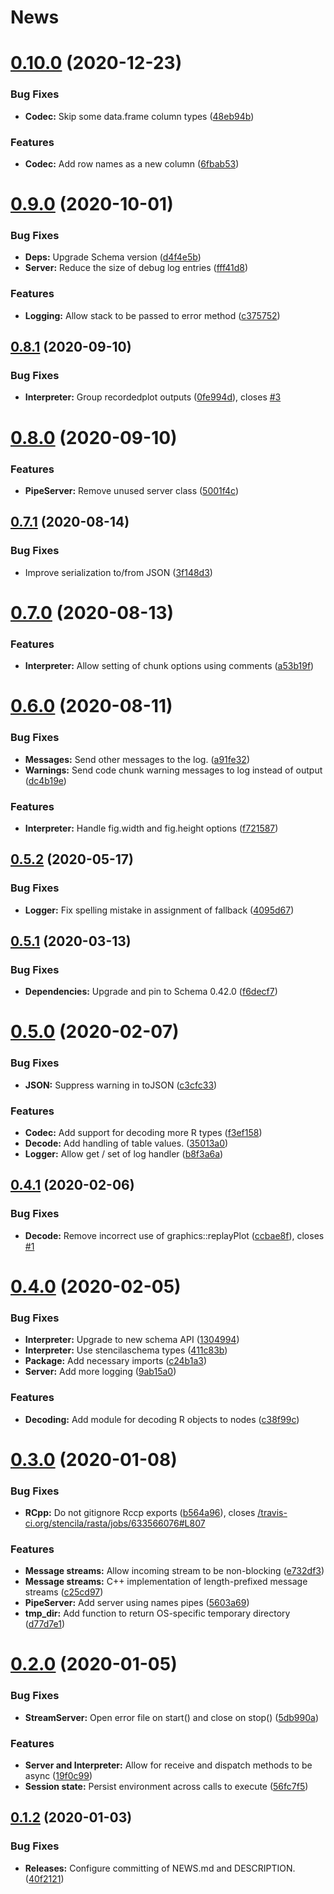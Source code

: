# News

# [0.10.0](https://github.com/stencila/rasta/compare/v0.9.0...v0.10.0) (2020-12-23)


### Bug Fixes

* **Codec:** Skip some data.frame column types ([48eb94b](https://github.com/stencila/rasta/commit/48eb94baaafad8aed5c73d46b1049ee39e19a382))


### Features

* **Codec:** Add row names as a new column ([6fbab53](https://github.com/stencila/rasta/commit/6fbab53cc58a64d352ffb5d741203beadf243f2e))

# [0.9.0](https://github.com/stencila/rasta/compare/v0.8.1...v0.9.0) (2020-10-01)


### Bug Fixes

* **Deps:** Upgrade Schema version ([d4f4e5b](https://github.com/stencila/rasta/commit/d4f4e5b9650ad35e85d57110bd5a546ad1fb6ab0))
* **Server:** Reduce the size of debug log entries ([fff41d8](https://github.com/stencila/rasta/commit/fff41d88899bd8412373d532fe1b286503ac4a05))


### Features

* **Logging:** Allow stack to be passed to error method ([c375752](https://github.com/stencila/rasta/commit/c375752e7fd9ecc19e3b063169190ace99581ef4))

## [0.8.1](https://github.com/stencila/rasta/compare/v0.8.0...v0.8.1) (2020-09-10)


### Bug Fixes

* **Interpreter:** Group recordedplot outputs ([0fe994d](https://github.com/stencila/rasta/commit/0fe994d4be238a44a748b5b7adb0089d4f06aca8)), closes [#3](https://github.com/stencila/rasta/issues/3)

# [0.8.0](https://github.com/stencila/rasta/compare/v0.7.1...v0.8.0) (2020-09-10)


### Features

* **PipeServer:** Remove unused server class ([5001f4c](https://github.com/stencila/rasta/commit/5001f4c6950126d53fa04405d2c838541218d597))

## [0.7.1](https://github.com/stencila/rasta/compare/v0.7.0...v0.7.1) (2020-08-14)


### Bug Fixes

* Improve serialization to/from JSON ([3f148d3](https://github.com/stencila/rasta/commit/3f148d35f29a6e4b242bf086147e42a3e5064209))

# [0.7.0](https://github.com/stencila/rasta/compare/v0.6.0...v0.7.0) (2020-08-13)


### Features

* **Interpreter:** Allow setting of chunk options using comments ([a53b19f](https://github.com/stencila/rasta/commit/a53b19f403fcad71b6c1df222104a5f27500dc89))

# [0.6.0](https://github.com/stencila/rasta/compare/v0.5.2...v0.6.0) (2020-08-11)


### Bug Fixes

* **Messages:** Send other messages to the log. ([a91fe32](https://github.com/stencila/rasta/commit/a91fe32d43adca2a6cc6976035e4e237b31725c5))
* **Warnings:** Send code chunk warning messages to log instead of output ([dc4b19e](https://github.com/stencila/rasta/commit/dc4b19e2e9e2b5cc49d193d839a3c710956e30db))


### Features

* **Interpreter:** Handle fig.width and fig.height options ([f721587](https://github.com/stencila/rasta/commit/f7215871f8223650117f2f9911d005ac5c8eaca2))

## [0.5.2](https://github.com/stencila/rasta/compare/v0.5.1...v0.5.2) (2020-05-17)


### Bug Fixes

* **Logger:** Fix spelling mistake in assignment of fallback ([4095d67](https://github.com/stencila/rasta/commit/4095d674b1a28a534ae6ea748218433125fcad1b))

## [0.5.1](https://github.com/stencila/rasta/compare/v0.5.0...v0.5.1) (2020-03-13)


### Bug Fixes

* **Dependencies:** Upgrade and pin to Schema 0.42.0 ([f6decf7](https://github.com/stencila/rasta/commit/f6decf7c39591cebee655bc7ff599884d782c734))

# [0.5.0](https://github.com/stencila/rasta/compare/v0.4.1...v0.5.0) (2020-02-07)


### Bug Fixes

* **JSON:** Suppress warning in toJSON ([c3cfc33](https://github.com/stencila/rasta/commit/c3cfc33a0f778e37cc68f350da0d0890223447e5))


### Features

* **Codec:** Add support for decoding more R types ([f3ef158](https://github.com/stencila/rasta/commit/f3ef1580b85edea7e801899879921c0afd672122))
* **Decode:** Add handling of table values. ([35013a0](https://github.com/stencila/rasta/commit/35013a05991a2268b7df38f4dfd49c5660708ca0))
* **Logger:** Allow get / set of log handler ([b8f3a6a](https://github.com/stencila/rasta/commit/b8f3a6abf3d6eaf0869d4338132f2aa6a9385328))

## [0.4.1](https://github.com/stencila/rasta/compare/v0.4.0...v0.4.1) (2020-02-06)


### Bug Fixes

* **Decode:** Remove incorrect use of graphics::replayPlot ([ccbae8f](https://github.com/stencila/rasta/commit/ccbae8f72b207d40d2ac902f5a84fb9d118ecae6)), closes [#1](https://github.com/stencila/rasta/issues/1)

# [0.4.0](https://github.com/stencila/rasta/compare/v0.3.0...v0.4.0) (2020-02-05)


### Bug Fixes

* **Interpreter:** Upgrade to new schema API ([1304994](https://github.com/stencila/rasta/commit/13049946f2a4be0cc3e502e5f87e83ffce2aaebb))
* **Interpreter:** Use stencilaschema types ([411c83b](https://github.com/stencila/rasta/commit/411c83b8ab461334f5f30c11755d4ba52d4489ac))
* **Package:** Add necessary imports ([c24b1a3](https://github.com/stencila/rasta/commit/c24b1a30a02792116fcff88601a889e4902557dc))
* **Server:** Add more logging ([9ab15a0](https://github.com/stencila/rasta/commit/9ab15a09b523b21ed90fc272b1d32eaecb8a6f4d))


### Features

* **Decoding:** Add module for decoding R objects to nodes ([c38f99c](https://github.com/stencila/rasta/commit/c38f99c3dfc1ccab1c5830ba1556e15e68bb46e8))

# [0.3.0](https://github.com/stencila/rasta/compare/v0.2.0...v0.3.0) (2020-01-08)


### Bug Fixes

* **RCpp:** Do not gitignore Rccp exports ([b564a96](https://github.com/stencila/rasta/commit/b564a968970ac8b33d304ce4ce84c1e4a95393a0)), closes [/travis-ci.org/stencila/rasta/jobs/633566076#L807](https://github.com//travis-ci.org/stencila/rasta/jobs/633566076/issues/L807)


### Features

* **Message streams:** Allow incoming stream to be non-blocking ([e732df3](https://github.com/stencila/rasta/commit/e732df3056fb846cc3f3efb6d9f95b45915b9ded))
* **Message streams:** C++ implementation of length-prefixed message streams ([c25cd97](https://github.com/stencila/rasta/commit/c25cd974235f303618a3369134c89471a3177924))
* **PipeServer:** Add server using names pipes ([5603a69](https://github.com/stencila/rasta/commit/5603a69240ae8905bff7dcd5dbfe2dad7d010c1c))
* **tmp_dir:** Add function to return OS-specific temporary directory ([d77d7e1](https://github.com/stencila/rasta/commit/d77d7e179e91082db1518bced9e672a9f6320701))

# [0.2.0](https://github.com/stencila/rasta/compare/v0.1.2...v0.2.0) (2020-01-05)


### Bug Fixes

* **StreamServer:** Open error file on start() and  close on stop() ([5db990a](https://github.com/stencila/rasta/commit/5db990a731d9259bf4247002584f10dc3607d359))


### Features

* **Server and Interpreter:** Allow for receive and dispatch methods to be async ([19f0c99](https://github.com/stencila/rasta/commit/19f0c9904146afccede71a286f405371794b57dd))
* **Session state:** Persist environment across calls to execute ([56fc7f5](https://github.com/stencila/rasta/commit/56fc7f552669d16f7a363d284cc42d8b63632405))


## [0.1.2](https://github.com/stencila/rasta/compare/v0.1.1...v0.1.2) (2020-01-03)


### Bug Fixes

* **Releases:** Configure committing of NEWS.md and DESCRIPTION. ([40f2121](https://github.com/stencila/rasta/commit/40f21217ebae800f3380829448a54a19c8ee915d))
